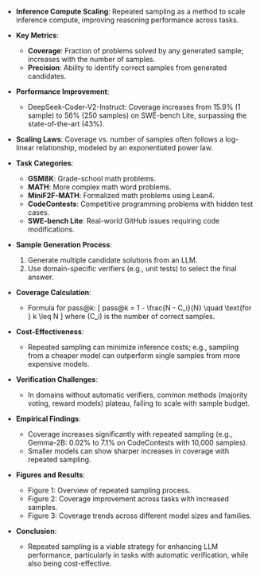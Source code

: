 - **Inference Compute Scaling**: Repeated sampling as a method to scale inference compute, improving reasoning performance across tasks.
  
- **Key Metrics**:
  - **Coverage**: Fraction of problems solved by any generated sample; increases with the number of samples.
  - **Precision**: Ability to identify correct samples from generated candidates.

- **Performance Improvement**: 
  - DeepSeek-Coder-V2-Instruct: Coverage increases from 15.9% (1 sample) to 56% (250 samples) on SWE-bench Lite, surpassing the state-of-the-art (43%).

- **Scaling Laws**: Coverage vs. number of samples often follows a log-linear relationship, modeled by an exponentiated power law.

- **Task Categories**:
  - **GSM8K**: Grade-school math problems.
  - **MATH**: More complex math word problems.
  - **MiniF2F-MATH**: Formalized math problems using Lean4.
  - **CodeContests**: Competitive programming problems with hidden test cases.
  - **SWE-bench Lite**: Real-world GitHub issues requiring code modifications.

- **Sample Generation Process**:
  1. Generate multiple candidate solutions from an LLM.
  2. Use domain-specific verifiers (e.g., unit tests) to select the final answer.

- **Coverage Calculation**: 
  - Formula for pass@k:
  \[
  pass@k = 1 - \frac{N - C_i}{N} \quad \text{for } k \leq N
  \]
  where \(C_i\) is the number of correct samples.

- **Cost-Effectiveness**: 
  - Repeated sampling can minimize inference costs; e.g., sampling from a cheaper model can outperform single samples from more expensive models.

- **Verification Challenges**: 
  - In domains without automatic verifiers, common methods (majority voting, reward models) plateau, failing to scale with sample budget.

- **Empirical Findings**:
  - Coverage increases significantly with repeated sampling (e.g., Gemma-2B: 0.02% to 7.1% on CodeContests with 10,000 samples).
  - Smaller models can show sharper increases in coverage with repeated sampling.

- **Figures and Results**:
  - Figure 1: Overview of repeated sampling process.
  - Figure 2: Coverage improvement across tasks with increased samples.
  - Figure 3: Coverage trends across different model sizes and families.

- **Conclusion**: 
  - Repeated sampling is a viable strategy for enhancing LLM performance, particularly in tasks with automatic verification, while also being cost-effective.
